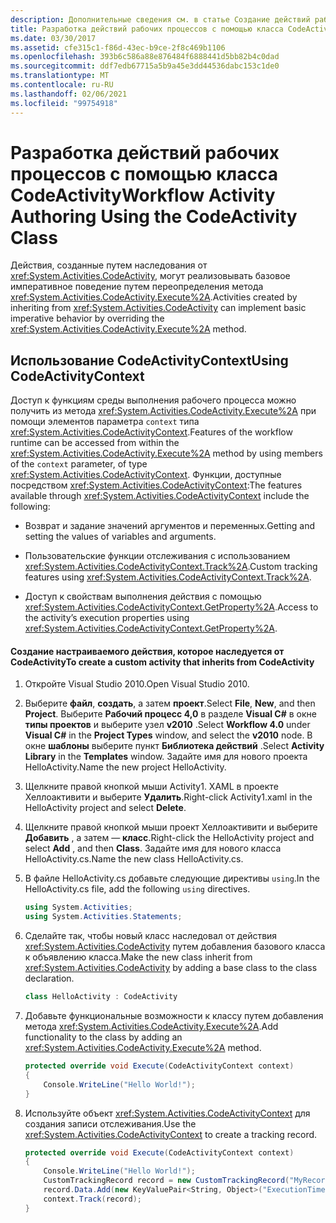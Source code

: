 ```yaml
---
description: Дополнительные сведения см. в статье Создание действий рабочего процесса с помощью класса CodeActivity.
title: Разработка действий рабочих процессов с помощью класса CodeActivity
ms.date: 03/30/2017
ms.assetid: cfe315c1-f86d-43ec-b9ce-2f8c469b1106
ms.openlocfilehash: 393b6c586a88e876484f6888441d5bb82b4c0dad
ms.sourcegitcommit: ddf7edb67715a5b9a45e3dd44536dabc153c1de0
ms.translationtype: MT
ms.contentlocale: ru-RU
ms.lasthandoff: 02/06/2021
ms.locfileid: "99754918"
---
```

# <a name="workflow-activity-authoring-using-the-codeactivity-class"></a><span data-ttu-id="10e29-103">Разработка действий рабочих процессов с помощью класса CodeActivity</span><span class="sxs-lookup"><span data-stu-id="10e29-103">Workflow Activity Authoring Using the CodeActivity Class</span></span>

<span data-ttu-id="10e29-104">Действия, созданные путем наследования от <xref:System.Activities.CodeActivity>, могут реализовывать базовое императивное поведение путем переопределения метода <xref:System.Activities.CodeActivity.Execute%2A>.</span><span class="sxs-lookup"><span data-stu-id="10e29-104">Activities created by inheriting from <xref:System.Activities.CodeActivity> can implement basic imperative behavior by overriding the <xref:System.Activities.CodeActivity.Execute%2A> method.</span></span>

## <a name="using-codeactivitycontext"></a><span data-ttu-id="10e29-105">Использование CodeActivityContext</span><span class="sxs-lookup"><span data-stu-id="10e29-105">Using CodeActivityContext</span></span>

 <span data-ttu-id="10e29-106">Доступ к функциям среды выполнения рабочего процесса можно получить из метода <xref:System.Activities.CodeActivity.Execute%2A> при помощи элементов параметра `context` типа <xref:System.Activities.CodeActivityContext>.</span><span class="sxs-lookup"><span data-stu-id="10e29-106">Features of the workflow runtime can be accessed from within the <xref:System.Activities.CodeActivity.Execute%2A> method by using members of the `context` parameter, of type <xref:System.Activities.CodeActivityContext>.</span></span> <span data-ttu-id="10e29-107">Функции, доступные посредством <xref:System.Activities.CodeActivityContext>:</span><span class="sxs-lookup"><span data-stu-id="10e29-107">The features available through <xref:System.Activities.CodeActivityContext> include the following:</span></span>

- <span data-ttu-id="10e29-108">Возврат и задание значений аргументов и переменных.</span><span class="sxs-lookup"><span data-stu-id="10e29-108">Getting and setting the values of variables and arguments.</span></span>

- <span data-ttu-id="10e29-109">Пользовательские функции отслеживания с использованием <xref:System.Activities.CodeActivityContext.Track%2A>.</span><span class="sxs-lookup"><span data-stu-id="10e29-109">Custom tracking features using <xref:System.Activities.CodeActivityContext.Track%2A>.</span></span>

- <span data-ttu-id="10e29-110">Доступ к свойствам выполнения действия с помощью <xref:System.Activities.CodeActivityContext.GetProperty%2A>.</span><span class="sxs-lookup"><span data-stu-id="10e29-110">Access to the activity’s execution properties using <xref:System.Activities.CodeActivityContext.GetProperty%2A>.</span></span>

#### <a name="to-create-a-custom-activity-that-inherits-from-codeactivity"></a><span data-ttu-id="10e29-111">Создание настраиваемого действия, которое наследуется от CodeActivity</span><span class="sxs-lookup"><span data-stu-id="10e29-111">To create a custom activity that inherits from CodeActivity</span></span>

1. <span data-ttu-id="10e29-112">Откройте Visual Studio 2010.</span><span class="sxs-lookup"><span data-stu-id="10e29-112">Open Visual Studio 2010.</span></span>

2. <span data-ttu-id="10e29-113">Выберите **файл**, **создать**, а затем **проект**.</span><span class="sxs-lookup"><span data-stu-id="10e29-113">Select **File**, **New**, and then **Project**.</span></span> <span data-ttu-id="10e29-114">Выберите **Рабочий процесс 4,0** в разделе **Visual C#** в окне **типы проектов** и выберите узел **v2010** .</span><span class="sxs-lookup"><span data-stu-id="10e29-114">Select **Workflow 4.0** under **Visual C#** in the **Project Types** window, and select the **v2010** node.</span></span> <span data-ttu-id="10e29-115">В окне **шаблоны** выберите пункт **Библиотека действий** .</span><span class="sxs-lookup"><span data-stu-id="10e29-115">Select **Activity Library** in the **Templates** window.</span></span> <span data-ttu-id="10e29-116">Задайте имя для нового проекта HelloActivity.</span><span class="sxs-lookup"><span data-stu-id="10e29-116">Name the new project HelloActivity.</span></span>

3. <span data-ttu-id="10e29-117">Щелкните правой кнопкой мыши Activity1. XAML в проекте Хеллоактивити и выберите **Удалить**.</span><span class="sxs-lookup"><span data-stu-id="10e29-117">Right-click Activity1.xaml in the HelloActivity project and select **Delete**.</span></span>

4. <span data-ttu-id="10e29-118">Щелкните правой кнопкой мыши проект Хеллоактивити и выберите **Добавить** , а затем — **класс**.</span><span class="sxs-lookup"><span data-stu-id="10e29-118">Right-click the HelloActivity project and select **Add** , and then **Class**.</span></span> <span data-ttu-id="10e29-119">Задайте имя для нового класса HelloActivity.cs.</span><span class="sxs-lookup"><span data-stu-id="10e29-119">Name the new class HelloActivity.cs.</span></span>

5. <span data-ttu-id="10e29-120">В файле HelloActivity.cs добавьте следующие директивы `using`.</span><span class="sxs-lookup"><span data-stu-id="10e29-120">In the HelloActivity.cs file, add the following `using` directives.</span></span>

    ```csharp
    using System.Activities;
    using System.Activities.Statements;
    ```

6. <span data-ttu-id="10e29-121">Сделайте так, чтобы новый класс наследовал от действия <xref:System.Activities.CodeActivity> путем добавления базового класса к объявлению класса.</span><span class="sxs-lookup"><span data-stu-id="10e29-121">Make the new class inherit from <xref:System.Activities.CodeActivity> by adding a base class to the class declaration.</span></span>

    ```csharp
    class HelloActivity : CodeActivity
    ```

7. <span data-ttu-id="10e29-122">Добавьте функциональные возможности к классу путем добавления метода <xref:System.Activities.CodeActivity.Execute%2A>.</span><span class="sxs-lookup"><span data-stu-id="10e29-122">Add functionality to the class by adding an <xref:System.Activities.CodeActivity.Execute%2A> method.</span></span>

    ```csharp
    protected override void Execute(CodeActivityContext context)
    {
        Console.WriteLine("Hello World!");
    }
    ```

8. <span data-ttu-id="10e29-123">Используйте объект <xref:System.Activities.CodeActivityContext> для создания записи отслеживания.</span><span class="sxs-lookup"><span data-stu-id="10e29-123">Use the <xref:System.Activities.CodeActivityContext> to create a tracking record.</span></span>

    ```csharp
    protected override void Execute(CodeActivityContext context)
    {
        Console.WriteLine("Hello World!");
        CustomTrackingRecord record = new CustomTrackingRecord("MyRecord");
        record.Data.Add(new KeyValuePair<String, Object>("ExecutionTime", DateTime.Now));
        context.Track(record);
    }
    ```
